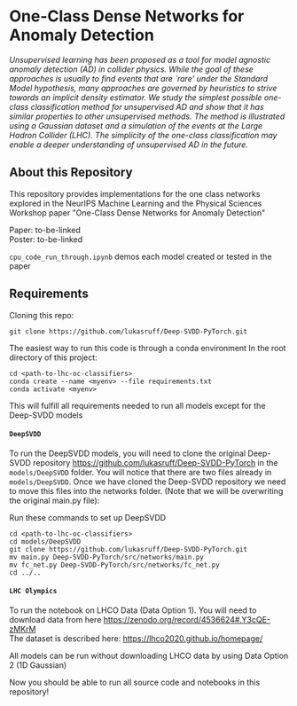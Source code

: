 # One-Class Dense Networks for Anomaly Detection

_Unsupervised learning has been proposed as a tool for model agnostic anomaly detection (AD) in collider physics.  While the goal of these approaches is usually to find events that are `rare' under the Standard Model hypothesis, many approaches are governed by heuristics to strive towards an implicit density estimator.  We study the simplest possible one-class classification method for unsupervised AD and show that it has similar properties to other unsupervised methods.  The method is illustrated using a Gaussian dataset and a simulation of the events at the Large Hadron Collider (LHC).  The simplicity of the one-class classification may enable a deeper understanding of unsupervised AD in the future._

## About this Repository
This repository provides implementations for the one class networks explored in the NeurIPS Machine Learning and the Physical Sciences Workshop paper "One-Class Dense Networks for Anomaly Detection"

Paper: to-be-linked\
Poster: to-be-linked

`cpu_code_run_through.ipynb` demos each model created or tested in the paper

## Requirements

Cloning this repo:
```
git clone https://github.com/lukasruff/Deep-SVDD-PyTorch.git
```

The easiest way to run this code is through a conda environment
In the root directory of this project:
```
cd <path-to-lhc-oc-classifiers> 
conda create --name <myenv> --file requirements.txt
conda activate <myenv>
```

This will fulfill all requirements needed to run all models except for the Deep-SVDD models

#### `DeepSVDD`

To run the DeepSVDD models, you will need to clone the original Deep-SVDD repository <https://github.com/lukasruff/Deep-SVDD-PyTorch> in the `models/DeepSVDD` folder. You will notice that there are two files already in `models/DeepSVDD`. Once we have cloned the Deep-SVDD repository we need to move this files into the networks folder. (Note that we will be overwriting the original main.py file):

Run these commands to set up DeepSVDD
```
cd <path-to-lhc-oc-classifiers> 
cd models/DeepSVDD
git clone https://github.com/lukasruff/Deep-SVDD-PyTorch.git
mv main.py Deep-SVDD-PyTorch/src/networks/main.py
mv fc_net.py Deep-SVDD-PyTorch/src/networks/fc_net.py
cd ../..
```

#### `LHC Olympics`
To run the notebook on LHCO Data (Data Option 1). You will need to download data from here <https://zenodo.org/record/4536624#.Y3cQE-zMKrM>\
The dataset is described here: <https://lhco2020.github.io/homepage/>

All models can be run without downloading LHCO data by using Data Option 2 (1D Gaussian)

Now you should be able to run all source code and notebooks in this repository!
